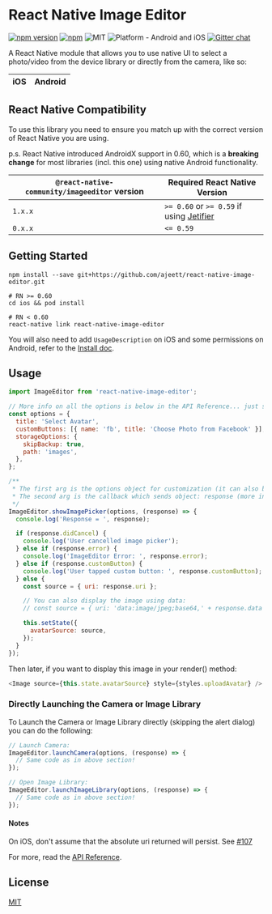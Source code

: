 # React Native Image Editor

[![npm version](https://badge.fury.io/js/react-native-image-picker.svg)](https://badge.fury.io/js/react-native-image-picker)
[![npm](https://img.shields.io/npm/dt/react-native-image-picker.svg)](https://npmcharts.com/compare/react-native-image-picker?minimal=true)
![MIT](https://img.shields.io/dub/l/vibe-d.svg)
![Platform - Android and iOS](https://img.shields.io/badge/platform-Android%20%7C%20iOS-yellow.svg)
[![Gitter chat](https://badges.gitter.im/Join%20Chat.svg)](https://gitter.im/react-native-image-picker/Lobby)

A React Native module that allows you to use native UI to select a photo/video from the device library or directly from the camera, like so:

| iOS                                                                                                                   | Android                                                                                                                       |
| --------------------------------------------------------------------------------------------------------------------- | ----------------------------------------------------------------------------------------------------------------------------- |




## React Native Compatibility
To use this library you need to ensure you match up with the correct version of React Native you are using.

p.s. React Native introduced AndroidX support in 0.60, which is a **breaking change** for most libraries (incl. this one) using native Android functionality.

| `@react-native-community/imageeditor` version | Required React Native Version                                                     |
| ----------------------------------------- | --------------------------------------------------------------------------------- |
| `1.x.x`                                   | `>= 0.60` or `>= 0.59` if using [Jetifier](https://github.com/mikehardy/jetifier) |
| `0.x.x`                                   | `<= 0.59`                                                                         |


## Getting Started

```
npm install --save git+https://github.com/ajeett/react-native-image-editor.git

# RN >= 0.60
cd ios && pod install

# RN < 0.60
react-native link react-native-image-editor
```

You will also need to add `UsageDescription` on iOS and some permissions on Android, refer to the [Install doc](docs/Install.md).

## Usage

```javascript
import ImageEditor from 'react-native-image-editor';

// More info on all the options is below in the API Reference... just some common use cases shown here
const options = {
  title: 'Select Avatar',
  customButtons: [{ name: 'fb', title: 'Choose Photo from Facebook' }],
  storageOptions: {
    skipBackup: true,
    path: 'images',
  },
};

/**
 * The first arg is the options object for customization (it can also be null or omitted for default options),
 * The second arg is the callback which sends object: response (more info in the API Reference)
 */
ImageEditor.showImagePicker(options, (response) => {
  console.log('Response = ', response);

  if (response.didCancel) {
    console.log('User cancelled image picker');
  } else if (response.error) {
    console.log('ImageEditor Error: ', response.error);
  } else if (response.customButton) {
    console.log('User tapped custom button: ', response.customButton);
  } else {
    const source = { uri: response.uri };

    // You can also display the image using data:
    // const source = { uri: 'data:image/jpeg;base64,' + response.data };

    this.setState({
      avatarSource: source,
    });
  }
});
```

Then later, if you want to display this image in your render() method:

```javascript
<Image source={this.state.avatarSource} style={styles.uploadAvatar} />
```

### Directly Launching the Camera or Image Library

To Launch the Camera or Image Library directly (skipping the alert dialog) you can
do the following:

```javascript
// Launch Camera:
ImageEditor.launchCamera(options, (response) => {
  // Same code as in above section!
});

// Open Image Library:
ImageEditor.launchImageLibrary(options, (response) => {
  // Same code as in above section!
});
```

#### Notes

On iOS, don't assume that the absolute uri returned will persist. See [#107](/../../issues/107)

For more, read the [API Reference](docs/Reference.md).

## License

[MIT](LICENSE.md)
